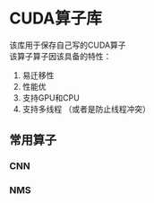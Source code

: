 # CUDA算子库
该库用于保存自己写的CUDA算子 \
该算子算子因该具备的特性： 
1. 易迁移性
2. 性能优
3. 支持GPU和CPU
4. 支持多线程 （或者是防止线程冲突）
   

## 常用算子

### CNN

### NMS

### 
